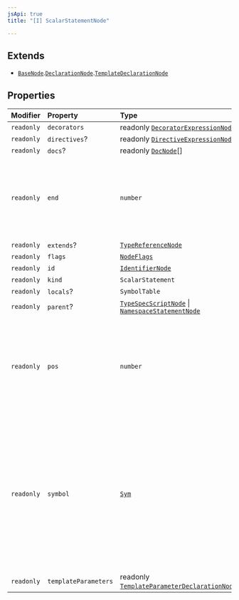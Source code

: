 ```yaml
---
jsApi: true
title: "[I] ScalarStatementNode"

---
```

## Extends

- [`BaseNode`](BaseNode.md).[`DeclarationNode`](DeclarationNode.md).[`TemplateDeclarationNode`](TemplateDeclarationNode.md)

## Properties

| Modifier | Property | Type | Description | Inheritance |
| :------ | :------ | :------ | :------ | :------ |
| `readonly` | `decorators` | readonly [`DecoratorExpressionNode`](DecoratorExpressionNode.md)[] | - | - |
| `readonly` | `directives`? | readonly [`DirectiveExpressionNode`](DirectiveExpressionNode.md)[] | - | [`BaseNode`](BaseNode.md).`directives` |
| `readonly` | `docs`? | readonly [`DocNode`](DocNode.md)[] | - | [`BaseNode`](BaseNode.md).`docs` |
| `readonly` | `end` | `number` | The ending position measured in UTF-16 code units from the start of the<br />full string. Exclusive. | [`BaseNode`](BaseNode.md).`end` |
| `readonly` | `extends`? | [`TypeReferenceNode`](TypeReferenceNode.md) | - | - |
| `readonly` | `flags` | [`NodeFlags`](../enumerations/NodeFlags.md) | - | [`BaseNode`](BaseNode.md).`flags` |
| `readonly` | `id` | [`IdentifierNode`](IdentifierNode.md) | - | [`DeclarationNode`](DeclarationNode.md).`id` |
| `readonly` | `kind` | `ScalarStatement` | - | [`BaseNode`](BaseNode.md).`kind` |
| `readonly` | `locals`? | `SymbolTable` | - | [`TemplateDeclarationNode`](TemplateDeclarationNode.md).`locals` |
| `readonly` | `parent`? | [`TypeSpecScriptNode`](TypeSpecScriptNode.md) \| [`NamespaceStatementNode`](NamespaceStatementNode.md) | - | [`BaseNode`](BaseNode.md).`parent` |
| `readonly` | `pos` | `number` | The starting position of the ranger measured in UTF-16 code units from the<br />start of the full string. Inclusive. | [`BaseNode`](BaseNode.md).`pos` |
| `readonly` | `symbol` | [`Sym`](Sym.md) | Could be undefined but making this optional creates a lot of noise. In practice,<br />you will likely only access symbol in cases where you know the node has a symbol. | [`BaseNode`](BaseNode.md).`symbol` |
| `readonly` | `templateParameters` | readonly [`TemplateParameterDeclarationNode`](TemplateParameterDeclarationNode.md)[] | - | [`TemplateDeclarationNode`](TemplateDeclarationNode.md).`templateParameters` |
